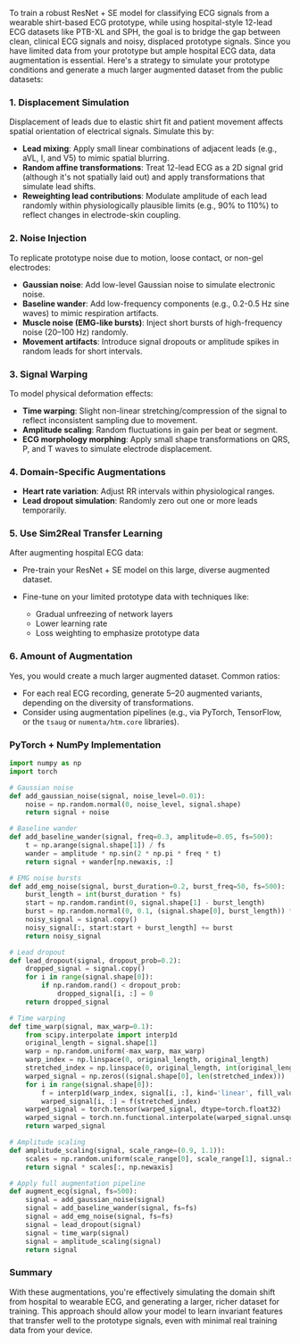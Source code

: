
To train a robust ResNet + SE model for classifying ECG signals from a wearable shirt-based ECG prototype, while using hospital-style 12-lead ECG datasets like PTB-XL and SPH, the goal is to bridge the gap between clean, clinical ECG signals and noisy, displaced prototype signals. Since you have limited data from your prototype but ample hospital ECG data, data augmentation is essential. Here's a strategy to simulate your prototype conditions and generate a much larger augmented dataset from the public datasets:

### 1. **Displacement Simulation**

Displacement of leads due to elastic shirt fit and patient movement affects spatial orientation of electrical signals. Simulate this by:

* **Lead mixing**: Apply small linear combinations of adjacent leads (e.g., aVL, I, and V5) to mimic spatial blurring.
* **Random affine transformations**: Treat 12-lead ECG as a 2D signal grid (although it's not spatially laid out) and apply transformations that simulate lead shifts.
* **Reweighting lead contributions**: Modulate amplitude of each lead randomly within physiologically plausible limits (e.g., 90% to 110%) to reflect changes in electrode-skin coupling.

### 2. **Noise Injection**

To replicate prototype noise due to motion, loose contact, or non-gel electrodes:

* **Gaussian noise**: Add low-level Gaussian noise to simulate electronic noise.
* **Baseline wander**: Add low-frequency components (e.g., 0.2-0.5 Hz sine waves) to mimic respiration artifacts.
* **Muscle noise (EMG-like bursts)**: Inject short bursts of high-frequency noise (20–100 Hz) randomly.
* **Movement artifacts**: Introduce signal dropouts or amplitude spikes in random leads for short intervals.

### 3. **Signal Warping**

To model physical deformation effects:

* **Time warping**: Slight non-linear stretching/compression of the signal to reflect inconsistent sampling due to movement.
* **Amplitude scaling**: Random fluctuations in gain per beat or segment.
* **ECG morphology morphing**: Apply small shape transformations on QRS, P, and T waves to simulate electrode displacement.

### 4. **Domain-Specific Augmentations**

* **Heart rate variation**: Adjust RR intervals within physiological ranges.
* **Lead dropout simulation**: Randomly zero out one or more leads temporarily.

### 5. **Use Sim2Real Transfer Learning**

After augmenting hospital ECG data:

* Pre-train your ResNet + SE model on this large, diverse augmented dataset.
* Fine-tune on your limited prototype data with techniques like:

  * Gradual unfreezing of network layers
  * Lower learning rate
  * Loss weighting to emphasize prototype data

### 6. **Amount of Augmentation**

Yes, you would create a much larger augmented dataset. Common ratios:

* For each real ECG recording, generate 5–20 augmented variants, depending on the diversity of transformations.
* Consider using augmentation pipelines (e.g., via PyTorch, TensorFlow, or the `tsaug` or `numenta/htm.core` libraries).

### PyTorch + NumPy Implementation

```python
import numpy as np
import torch

# Gaussian noise
def add_gaussian_noise(signal, noise_level=0.01):
    noise = np.random.normal(0, noise_level, signal.shape)
    return signal + noise

# Baseline wander
def add_baseline_wander(signal, freq=0.3, amplitude=0.05, fs=500):
    t = np.arange(signal.shape[1]) / fs
    wander = amplitude * np.sin(2 * np.pi * freq * t)
    return signal + wander[np.newaxis, :]

# EMG noise bursts
def add_emg_noise(signal, burst_duration=0.2, burst_freq=50, fs=500):
    burst_length = int(burst_duration * fs)
    start = np.random.randint(0, signal.shape[1] - burst_length)
    burst = np.random.normal(0, 0.1, (signal.shape[0], burst_length)) * np.sin(2 * np.pi * burst_freq * np.arange(burst_length) / fs)
    noisy_signal = signal.copy()
    noisy_signal[:, start:start + burst_length] += burst
    return noisy_signal

# Lead dropout
def lead_dropout(signal, dropout_prob=0.2):
    dropped_signal = signal.copy()
    for i in range(signal.shape[0]):
        if np.random.rand() < dropout_prob:
            dropped_signal[i, :] = 0
    return dropped_signal

# Time warping
def time_warp(signal, max_warp=0.1):
    from scipy.interpolate import interp1d
    original_length = signal.shape[1]
    warp = np.random.uniform(-max_warp, max_warp)
    warp_index = np.linspace(0, original_length, original_length)
    stretched_index = np.linspace(0, original_length, int(original_length * (1 + warp)))
    warped_signal = np.zeros((signal.shape[0], len(stretched_index)))
    for i in range(signal.shape[0]):
        f = interp1d(warp_index, signal[i, :], kind='linear', fill_value="extrapolate")
        warped_signal[i, :] = f(stretched_index)
    warped_signal = torch.tensor(warped_signal, dtype=torch.float32)
    warped_signal = torch.nn.functional.interpolate(warped_signal.unsqueeze(0), size=original_length, mode='linear', align_corners=False).squeeze(0).numpy()
    return warped_signal

# Amplitude scaling
def amplitude_scaling(signal, scale_range=(0.9, 1.1)):
    scales = np.random.uniform(scale_range[0], scale_range[1], signal.shape[0])
    return signal * scales[:, np.newaxis]

# Apply full augmentation pipeline
def augment_ecg(signal, fs=500):
    signal = add_gaussian_noise(signal)
    signal = add_baseline_wander(signal, fs=fs)
    signal = add_emg_noise(signal, fs=fs)
    signal = lead_dropout(signal)
    signal = time_warp(signal)
    signal = amplitude_scaling(signal)
    return signal
```

### Summary

With these augmentations, you're effectively simulating the domain shift from hospital to wearable ECG, and generating a larger, richer dataset for training. This approach should allow your model to learn invariant features that transfer well to the prototype signals, even with minimal real training data from your device.




